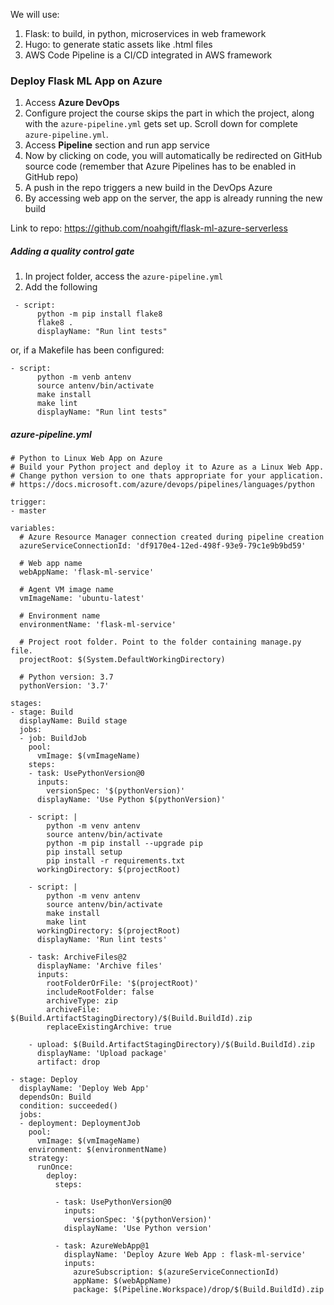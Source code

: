 We will use:
1. Flask: to build, in python, microservices in web framework
2. Hugo: to generate static assets like .html files
3. AWS Code Pipeline is a CI/CD integrated in AWS framework

### Deploy Flask ML App on Azure
1. Access **Azure DevOps**
2. Configure project
the course skips the part in which the project, along with the ```azure-pipeline.yml``` gets set up. Scroll down for complete ```azure-pipeline.yml```.
4. Access **Pipeline** section and run app service
5. Now by clicking on code, you will automatically be redirected on GitHub source code (remember that Azure Pipelines has to be enabled in GitHub repo)
6. A push in the repo triggers a new build in the DevOps Azure
7. By accessing web app on the server, the app is already running the new build

Link to repo: https://github.com/noahgift/flask-ml-azure-serverless

##### Adding a quality control gate
1. In project folder, access the ```azure-pipeline.yml```
2. Add the following
```
 - script:
      python -m pip install flake8
      flake8 .
      displayName: "Run lint tests"
```
or, if a Makefile has been configured:
```
- script:
      python -m venb antenv
      source antenv/bin/activate
      make install
      make lint
      displayName: "Run lint tests"
```

##### azure-pipeline.yml
```
# Python to Linux Web App on Azure
# Build your Python project and deploy it to Azure as a Linux Web App.
# Change python version to one thats appropriate for your application.
# https://docs.microsoft.com/azure/devops/pipelines/languages/python

trigger:
- master

variables:
  # Azure Resource Manager connection created during pipeline creation
  azureServiceConnectionId: 'df9170e4-12ed-498f-93e9-79c1e9b9bd59'
  
  # Web app name
  webAppName: 'flask-ml-service'

  # Agent VM image name
  vmImageName: 'ubuntu-latest'

  # Environment name
  environmentName: 'flask-ml-service'

  # Project root folder. Point to the folder containing manage.py file.
  projectRoot: $(System.DefaultWorkingDirectory)
  
  # Python version: 3.7
  pythonVersion: '3.7'

stages:
- stage: Build
  displayName: Build stage
  jobs:
  - job: BuildJob
    pool:
      vmImage: $(vmImageName)
    steps:
    - task: UsePythonVersion@0
      inputs:
        versionSpec: '$(pythonVersion)'
      displayName: 'Use Python $(pythonVersion)'
    
    - script: |
        python -m venv antenv
        source antenv/bin/activate
        python -m pip install --upgrade pip
        pip install setup
        pip install -r requirements.txt
      workingDirectory: $(projectRoot)

    - script: |
        python -m venv antenv
        source antenv/bin/activate
        make install
        make lint
      workingDirectory: $(projectRoot)
      displayName: 'Run lint tests'

    - task: ArchiveFiles@2
      displayName: 'Archive files'
      inputs:
        rootFolderOrFile: '$(projectRoot)'
        includeRootFolder: false
        archiveType: zip
        archiveFile: $(Build.ArtifactStagingDirectory)/$(Build.BuildId).zip
        replaceExistingArchive: true

    - upload: $(Build.ArtifactStagingDirectory)/$(Build.BuildId).zip
      displayName: 'Upload package'
      artifact: drop

- stage: Deploy
  displayName: 'Deploy Web App'
  dependsOn: Build
  condition: succeeded()
  jobs:
  - deployment: DeploymentJob
    pool:
      vmImage: $(vmImageName)
    environment: $(environmentName)
    strategy:
      runOnce:
        deploy:
          steps:
          
          - task: UsePythonVersion@0
            inputs:
              versionSpec: '$(pythonVersion)'
            displayName: 'Use Python version'

          - task: AzureWebApp@1
            displayName: 'Deploy Azure Web App : flask-ml-service'
            inputs:
              azureSubscription: $(azureServiceConnectionId)
              appName: $(webAppName)
              package: $(Pipeline.Workspace)/drop/$(Build.BuildId).zip
```
